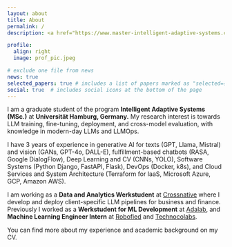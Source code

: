```yaml
---
layout: about
title: About
permalink: /
description: <a href="https://www.master-intelligent-adaptive-systems.com/intelligent-adaptive-systems-course-program/" target="_blank">MSc. Intelligent Adaptive Systems</a>, Universität Hamburg, Germany.

profile:
  align: right
  image: prof_pic.jpeg

# exclude one file from news
news: true
selected_papers: true # includes a list of papers marked as "selected={true}"
social: true  # includes social icons at the bottom of the page
---
```


I am a graduate student of the program <b>Intelligent Adaptive Systems (MSc.)</b> at <b>Universität Hamburg, Germany.</b> My research interest is towards LLM training, fine-tuning, deployment, and cross-model evaluation, with knowledge in modern-day LLMs and LLMOps. 

I have 3 years of experience in generative AI for texts (GPT, Llama, Mistral) and vision (GANs, GPT-4o, DALL-E), fulfillment-based chatbots (RASA, Google DialogFlow), Deep Learning and CV (CNNs, YOLO), Software Systems (Python Django, FastAPI, Flask), DevOps (Docker, k8s), and Cloud Services and System Architecture (Terraform for IaaS, Microsoft Azure, GCP, Amazon AWS).

I am working as a <b>Data and Analytics Werkstudent</b> at <a href="https://www.crossnative.com" target="_blank">Crossnative</a> where I develop and deploy client-specific LLM pipelines for business and finance.
Previously I worked as a <b>Werkstudent for ML Development</b> at <a href="https://www.adalab.ai" target="_blank">Adalab</a>, and <b>Machine Learning Engineer Intern</b> at <a href="https://www.linkedin.com/company/robofied" target="_blank">Robofied</a> and <a href="https://technocolabs.com" target="_blank">Technocolabs</a>.


You can find more about my experience and academic background on my CV.


<!--
Write your biography here. Tell the world about yourself. Link to your favorite [subreddit](http://reddit.com){:target="\_blank"}. You can put a picture in, too. The code is already in, just name your picture `prof_pic.jpeg` and put it in the `img/` folder.
Put your address / P.O. box / other info right below your picture. You can also disable any these elements by editing `profile` property of the YAML header of your `_pages/about.md`. Edit `_bibliography/papers.bib` and Jekyll will render your [publications page](/al-folio/publications/) automatically.
Link to your social media connections, too. 
This theme is set up to use [Font Awesome icons](http://fortawesome.github.io/Font-Awesome/){:target="\_blank"} and [Academicons](https://jpswalsh.github.io/academicons/){:target="\_blank"}, like the ones below. Add your Facebook, Twitter, LinkedIn, Google Scholar, or just disable all of them.
-->

